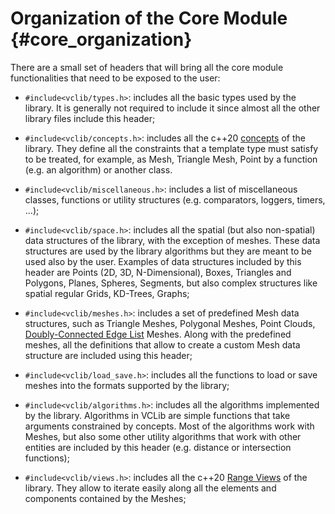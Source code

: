 # Organization of the Core Module {#core_organization}

There are a small set of headers that will bring all the core module functionalities that need to be exposed to the user:

* `#include<vclib/types.h>`: includes all the basic types used by the library. It is generally not required to include it since almost all the other library files include this header;
* `#include<vclib/concepts.h>`: includes all the c++20 [concepts](https://en.cppreference.com/w/cpp/language/constraints) of the library. They define all the constraints that a template type must satisfy to be treated, for example, as Mesh, Triangle Mesh, Point by a function (e.g. an algorithm) or another class.
* `#include<vclib/miscellaneous.h>`: includes a list of miscellaneous classes, functions or utility structures (e.g. comparators, loggers, timers, ...);
* `#include<vclib/space.h>`: includes all the spatial (but also non-spatial) data structures of the library, with the exception of meshes. These data structures are used by the library algorithms but they are meant to be used also by the user. Examples of data structures included by this header are Points (2D, 3D, N-Dimensional), Boxes, Triangles and Polygons, Planes, Spheres, Segments, but also complex structures like spatial regular Grids, KD-Trees, Graphs;
* `#include<vclib/meshes.h>`: includes a set of predefined Mesh data structures, such as Triangle Meshes, Polygonal Meshes, Point Clouds, [Doubly-Connected Edge List](https://en.wikipedia.org/wiki/Doubly_connected_edge_list) Meshes. Along with the predefined meshes, all the definitions that allow to create a custom Mesh data structure are included using this header;
* `#include<vclib/load_save.h>`: includes all the functions to load or save meshes into the formats supported by the library;

* `#include<vclib/algorithms.h>`: includes all the algorithms implemented by the library. Algorithms in VCLib are simple functions that take arguments constrained by concepts. Most of the algorithms work with Meshes, but also some other utility algorithms that work with other entities are included by this header (e.g. distance or intersection functions);
* `#include<vclib/views.h>`: includes all the c++20 [Range Views](https://en.cppreference.com/w/cpp/ranges) of the library. They allow to iterate easily along all the elements and components contained by the Meshes;